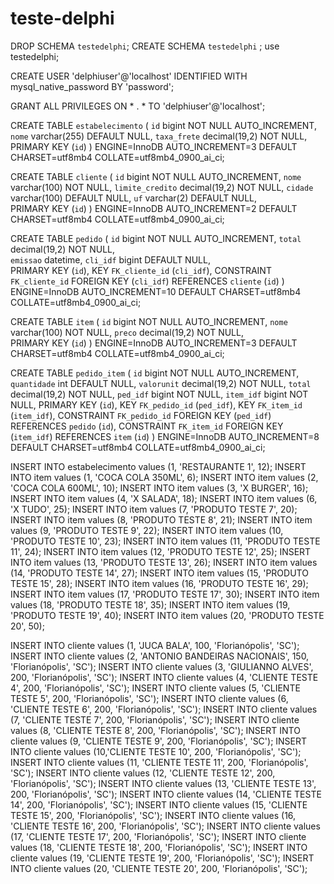 # teste-delphi

DROP SCHEMA `testedelphi`;
CREATE SCHEMA `testedelphi` ;
use testedelphi;

CREATE USER 'delphiuser'@'localhost' IDENTIFIED WITH mysql_native_password BY 'password';

GRANT ALL PRIVILEGES ON * . * TO 'delphiuser'@'localhost';

CREATE TABLE `estabelecimento` (
  `id` bigint NOT NULL AUTO_INCREMENT,
  `nome` varchar(255) DEFAULT NULL,
  `taxa_frete` decimal(19,2) NOT NULL,  
  PRIMARY KEY (`id`)
) ENGINE=InnoDB AUTO_INCREMENT=3 DEFAULT CHARSET=utf8mb4 COLLATE=utf8mb4_0900_ai_ci;

CREATE TABLE `cliente` (
  `id` bigint NOT NULL AUTO_INCREMENT,
  `nome` varchar(100) NOT NULL, 
  `limite_credito` decimal(19,2) NOT NULL,
  `cidade` varchar(100) DEFAULT NULL,
  `uf` varchar(2) DEFAULT NULL,  
  PRIMARY KEY (`id`)
) ENGINE=InnoDB AUTO_INCREMENT=2 DEFAULT CHARSET=utf8mb4 COLLATE=utf8mb4_0900_ai_ci;

CREATE TABLE `pedido` (
  `id` bigint NOT NULL AUTO_INCREMENT,
  `total` decimal(19,2) NOT NULL,  
  `emissao` datetime,
  `cli_idf` bigint DEFAULT NULL,  
  PRIMARY KEY (`id`),
  KEY `FK_cliente_id` (`cli_idf`),
  CONSTRAINT `FK_cliente_id` FOREIGN KEY (`cli_idf`) REFERENCES `cliente` (`id`)
) ENGINE=InnoDB AUTO_INCREMENT=10 DEFAULT CHARSET=utf8mb4 COLLATE=utf8mb4_0900_ai_ci;

CREATE TABLE `item` (
  `id` bigint NOT NULL AUTO_INCREMENT,
  `nome` varchar(100) NOT NULL,
  `preco` decimal(19,2) NOT NULL,  
  PRIMARY KEY (`id`)
) ENGINE=InnoDB AUTO_INCREMENT=3 DEFAULT CHARSET=utf8mb4 COLLATE=utf8mb4_0900_ai_ci;

CREATE TABLE `pedido_item` (
  `id` bigint NOT NULL AUTO_INCREMENT,
  `quantidade` int DEFAULT NULL,
  `valorunit` decimal(19,2) NOT NULL, 
  `total` decimal(19,2) NOT NULL, 
  `ped_idf` bigint NOT NULL,
  `item_idf` bigint NOT NULL,
  PRIMARY KEY (`id`),
  KEY `FK_pedido_id` (`ped_idf`),
  KEY `FK_item_id` (`item_idf`),
  CONSTRAINT `FK_pedido_id` FOREIGN KEY (`ped_idf`) REFERENCES `pedido` (`id`),
  CONSTRAINT `FK_item_id` FOREIGN KEY (`item_idf`) REFERENCES `item` (`id`)
) ENGINE=InnoDB AUTO_INCREMENT=8 DEFAULT CHARSET=utf8mb4 COLLATE=utf8mb4_0900_ai_ci;


INSERT INTO estabelecimento values (1, 'RESTAURANTE 1', 12);
INSERT INTO item values (1, 'COCA COLA 350ML', 6);
INSERT INTO item values (2, 'COCA COLA 600ML', 10);
INSERT INTO item values (3, 'X BURGER', 16);
INSERT INTO item values (4, 'X SALADA', 18);
INSERT INTO item values (6, 'X TUDO', 25);
INSERT INTO item values (7, 'PRODUTO TESTE 7', 20);
INSERT INTO item values (8, 'PRODUTO TESTE 8', 21);
INSERT INTO item values (9, 'PRODUTO TESTE 9', 22);
INSERT INTO item values (10, 'PRODUTO TESTE 10', 23);
INSERT INTO item values (11, 'PRODUTO TESTE 11', 24);
INSERT INTO item values (12, 'PRODUTO TESTE 12', 25);
INSERT INTO item values (13, 'PRODUTO TESTE 13', 26);
INSERT INTO item values (14, 'PRODUTO TESTE 14', 27);
INSERT INTO item values (15, 'PRODUTO TESTE 15', 28);
INSERT INTO item values (16, 'PRODUTO TESTE 16', 29);
INSERT INTO item values (17, 'PRODUTO TESTE 17', 30);
INSERT INTO item values (18, 'PRODUTO TESTE 18', 35);
INSERT INTO item values (19, 'PRODUTO TESTE 19', 40);
INSERT INTO item values (20, 'PRODUTO TESTE 20', 50);

INSERT INTO cliente values (1, 'JUCA BALA', 100, 'Florianópolis', 'SC');
INSERT INTO cliente values (2, 'ANTONIO BANDEIRAS NACIONAIS', 150, 'Florianópolis', 'SC');
INSERT INTO cliente values (3, 'GIULIANNO ALVES', 200,  'Florianópolis', 'SC');
INSERT INTO cliente values (4, 'CLIENTE TESTE 4', 200,  'Florianópolis', 'SC');
INSERT INTO cliente values (5, 'CLIENTE TESTE 5', 200,  'Florianópolis', 'SC');
INSERT INTO cliente values (6, 'CLIENTE TESTE 6', 200,  'Florianópolis', 'SC');
INSERT INTO cliente values (7, 'CLIENTE TESTE 7', 200,  'Florianópolis', 'SC');
INSERT INTO cliente values (8, 'CLIENTE TESTE 8', 200,  'Florianópolis', 'SC');
INSERT INTO cliente values (9, 'CLIENTE TESTE 9', 200,  'Florianópolis', 'SC');
INSERT INTO cliente values (10,'CLIENTE TESTE 10', 200,  'Florianópolis', 'SC');
INSERT INTO cliente values (11, 'CLIENTE TESTE 11', 200,  'Florianópolis', 'SC');
INSERT INTO cliente values (12, 'CLIENTE TESTE 12', 200,  'Florianópolis', 'SC');
INSERT INTO cliente values (13, 'CLIENTE TESTE 13', 200,  'Florianópolis', 'SC');
INSERT INTO cliente values (14, 'CLIENTE TESTE 14', 200,  'Florianópolis', 'SC');
INSERT INTO cliente values (15, 'CLIENTE TESTE 15', 200,  'Florianópolis', 'SC');
INSERT INTO cliente values (16, 'CLIENTE TESTE 16', 200,  'Florianópolis', 'SC');
INSERT INTO cliente values (17, 'CLIENTE TESTE 17', 200,  'Florianópolis', 'SC');
INSERT INTO cliente values (18, 'CLIENTE TESTE 18', 200,  'Florianópolis', 'SC');
INSERT INTO cliente values (19, 'CLIENTE TESTE 19', 200,  'Florianópolis', 'SC');
INSERT INTO cliente values (20, 'CLIENTE TESTE 20', 200,  'Florianópolis', 'SC');
